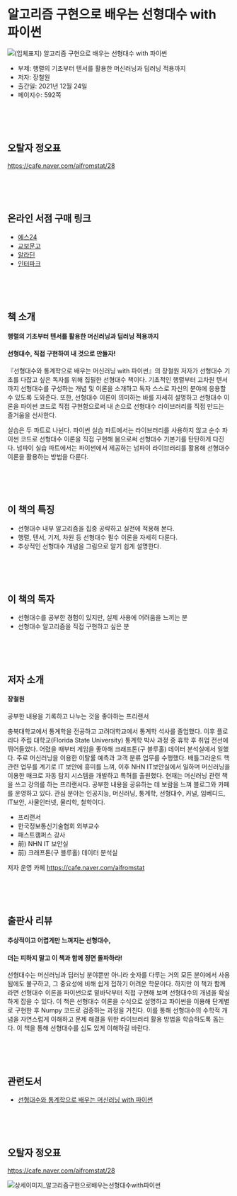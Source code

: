 # 알고리즘 구현으로 배우는 선형대수 with 파이썬
![(입체표지) 알고리즘 구현으로 배우는 선형대수 with 파이썬](https://user-images.githubusercontent.com/21074282/148310502-d3e9c6c9-9272-4eea-83c1-31d2fccc6e5b.png)

- 부제: 행렬의 기초부터 텐서를 활용한 머신러닝과 딥러닝 적용까지
- 저자: 장철원
- 출간일: 2021년 12월 24일
- 페이지수: 592쪽

<br><br><br>
## 오탈자 정오표
https://cafe.naver.com/aifromstat/28

<br><br><br>
## 온라인 서점 구매 링크
- [예스24](http://www.yes24.com/Product/Goods/105772247)
- [교보문고](http://www.kyobobook.co.kr/product/detailViewKor.laf?ejkGb=KOR&mallGb=KOR&barcode=9791165921125&orderClick=LET&Kc=)
- [알라딘](https://www.aladin.co.kr/shop/wproduct.aspx?ItemId=285412337)
- [인터파크](http://book.interpark.com/product/BookDisplay.do?_method=detail&sc.shopNo=0000400000&sc.prdNo=354391293&pis1=book&pis2=product)

<br><br><br>
## 책 소개
<h4>행렬의 기초부터 텐서를 활용한 머신러닝과 딥러닝 적용까지</h4>
<h4>선형대수, 직접 구현하여 내 것으로 만들자!</h4>
『선형대수와 통계학으로 배우는 머신러닝 with 파이썬』의 장철원 저자가 선형대수 기초를 다잡고 싶은 독자를 위해 집필한 선형대수 책이다. 기초적인 행렬부터 고차원 텐서까지 선형대수를 구성하는 개념 및 이론을 소개하고 독자 스스로 자신의 분야에 응용할 수 있도록 도와준다. 또한, 선형대수 이론이 의미하는 바를 자세히 설명하고 선형대수 이론을 파이썬 코드로 직접 구현함으로써 내 손으로 선형대수 라이브러리를 직접 만드는 즐거움을 선사한다.

실습은 두 파트로 나뉜다. 파이썬 실습 파트에서는 라이브러리를 사용하지 않고 순수 파이썬 코드로 선형대수 이론을 직접 구현해 봄으로써 선형대수 기본기를 탄탄하게 다진다. 넘파이 실습 파트에서는 파이썬에서 제공하는 넘파이 라이브러리를 활용해 선형대수 이론을 활용하는 방법을 다룬다.

<br><br><br>
## 이 책의 특징
- 선형대수 내부 알고리즘을 집중 공략하고 실전에 적용해 본다.
- 행렬, 텐서, 기저, 차원 등 선형대수 필수 이론을 자세히 다룬다.
- 추상적인 선형대수 개념을 그림으로 알기 쉽게 설명한다.

<br><br><br>
## 이 책의 독자
- 선형대수를 공부한 경험이 있지만, 실제 사용에 어려움을 느끼는 분
- 선형대수 알고리즘을 직접 구현하고 싶은 분

<br><br><br>
## 저자 소개
<h4>장철원</h4>

공부한 내용을 기록하고 나누는 것을 좋아하는 프리랜서

충북대학교에서 통계학을 전공하고 고려대학교에서 통계학 석사를 졸업했다. 이후 플로리다 주립 대학교(Florida State University) 통계학 박사 과정 중 휴학 후 취업 전선에 뛰어들었다. 어렸을 때부터 게임을 좋아해 크래프톤(구 블루홀) 데이터 분석실에서 일했다. 주로 머신러닝을 이용한 이탈률 예측과 고객 분류 업무를 수행했다. 배틀그라운드 핵 관련 업무를 계기로 IT 보안에 흥미를 느껴, 이후 NHN IT보안실에서 일하며 머신러닝을 이용한 매크로 자동 탐지 시스템을 개발하고 특허를 출원했다. 현재는 머신러닝 관련 책을 쓰고 강의를 하는 프리랜서다. 공부한 내용을 공유하는 데 보람을 느껴 블로그와 카페를 운영하고 있다. 관심 분야는 인공지능, 머신러닝, 통계학, 선형대수, 커널, 임베디드, IT보안, 사물인터넷, 물리학, 철학이다.

- 프리랜서
- 한국정보통신기술협회 외부교수
- 패스트캠퍼스 강사
- 前) NHN IT 보안실
- 前) 크래프톤(구 블루홀) 데이터 분석실

저자 운영 카페 https://cafe.naver.com/aifromstat

<br><br><br>
## 출판사 리뷰
<h4>추상적이고 어렵게만 느껴지는 선형대수,</h4>
<h4>더는 피하지 말고 이 책과 함께 정면 돌파하라!</h4>
 
선형대수는 머신러닝과 딥러닝 분야뿐만 아니라 숫자를 다루는 거의 모든 분야에서 사용됨에도 불구하고, 그 중요성에 비해 쉽게 접하기 어려운 학문이다. 하지만 이 책과 함께라면 선형대수 이론을 파이썬으로 밑바닥부터 직접 구현해 보며 선형대수의 개념을 확실하게 잡을 수 있다. 이 책은 선형대수 이론을 수식으로 설명하고 파이썬을 이용해 단계별로 구현한 후 Numpy 코드로 검증하는 과정을 거친다. 이를 통해 선형대수의 수학적 개념을 자연스럽게 이해하고 문제 해결을 위한 라이브러리 활용 방법을 학습하도록 돕는다. 이 책을 통해 선형대수를 심도 있게 이해하길 바란다.

<br><br><br>
## 관련도서
- [선형대수와 통계학으로 배우는 머신러닝 with 파이썬](http://www.yes24.com/Product/Goods/97032765)

<br><br><br>
## 오탈자 정오표
https://cafe.naver.com/aifromstat/28

![상세이미지_알고리즘구현으로배우는선형대수with파이썬](https://user-images.githubusercontent.com/21074282/148310702-08861746-1f3b-40a3-97df-45b95da888a2.jpg)

